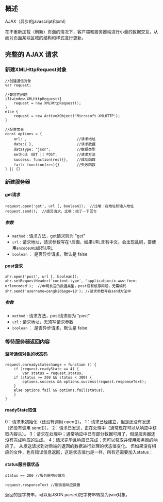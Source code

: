   
## 概述

AJAX（异步的javascript和xml）

在不重新加载（刷新）页面的情况下，客户端和服务器端进行小量的数据交互，从而对页面某块区域的结构和样式进行更新。


## 完整的 AJAX 请求

### 新建XMLHttpRequest对象

```
//创建通信对象
var request;

//兼容性问题
if(window.XMLHttpRequest){
    request = new XMLHttpRequest();
}
else {
    request = new ActiveXObject('Microsoft.XMLHTTP');
}

//配置常量
const options = {
    url: ,                       //请求地址
    data:{ },                    //请求数据 
    dataType: "json",            //数据类型
    method: GET || POST,         //请求方法
    success: function(res){},    //成功函数
    fail: function(res){}        //失败函数
} || {}

```

### 新建服务器

#### get请求
```
request.open('get', url [, boolean]);  //比喻：在地址栏输入地址
request.send();  //提交请求，比喻：按了一下回车

```
##### 参数
* `method` : 请求方法，get请求则为 "get"
* `url` : 请求地址，请求参数写在`?`后面，如果URL含有中文，会出现乱码，要使用`encodeURI`编码URL
* `boolean` ： 是否异步请求，默认是 false

#### post请求
```
xhr.open('post', url [, boolean]);
xhr.setRequestHeader('content-type', 'application/x-www-form-urlencoded');  //申明发送的数据类型，post没有缓存问题，无需编码
xhr.send('username=pengkid&age=18'); //请求参数写在send方法中
```
##### 参数
* `method` : 请求方法，post请求则为 "post"
* `url` : 请求地址，无须写请求参数
* `boolean` ： 是否异步请求，默认是 false


### 等待服务器返回内容

#### 监听通信对象的状态码
```
request.onreadystatechange = function () {
    if (request.readyState == 4) {
        var status = request.status;
	if (status >= 200 && status < 300) {
	    options.success && options.success(request.responseText);
	} 
	else options.fail && options.fail(status);
    }
}
```

#### readyState取值

0：请求未初始化（还没有调用 open()）。
1：请求已经建立，但是还没有发送（还没有调用 send()）。
2：请求已发送，正在处理中（通常现在可以从响应中获取内容头）。
3：请求在处理中；通常响应中已有部分数据可用了，但是服务器还没有完成响应的生成。
4：请求完毕且响应已完成；您可以获取并使用服务器的响应了。
从发送请求到对后端的返回的数据进行处理的状态值变化。 但如果没有相应的文件，也有错误信息返回，这是状态值也是一样，所有还需要加入status：

#### status服务器状态

`status == 200 //服务器响应成功 `

`request.responseText //服务器响应数据`

返回的是字符串，可以用JSON.parse()把字符串转换为json对象。


